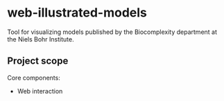 # web-illustrated-models
Tool for visualizing models published by the Biocomplexity department at the Niels Bohr Institute.


## Project scope
Core components:
- Web interaction 
